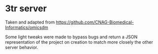 # 3tr server

Taken and adapted from https://github.com/CNAG-Biomedical-Informatics/omicsdm

Some light tweaks were made to bypass bugs and return a JSON representation of the project on
creation to match more closely the other server behavior.
